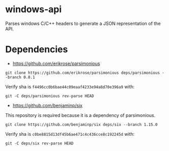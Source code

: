 # windows-api

Parses windows C/C++ headers to generate a JSON representation of the API.

# Dependencies

* https://github.com/erikrose/parsimonious

```
git clone https://github.com/erikrose/parsimonious deps/parsimonious --branch 0.8.1
```

Verify sha is `f4496cc0b6bae44c09eaaf4233e94a8d70e396a9` with:
```
git -C deps/parsimonious rev-parse HEAD
```

* https://github.com/benjaminp/six

This repository is required because it is a dependency of parsimonious.

```
git clone https://github.com/benjaminp/six deps/six --branch 1.15.0
```

Verify sha is `c0be8815d13df45b6ae471c4c436cce8c192245d` with:
```
git -C deps/six rev-parse HEAD
```
